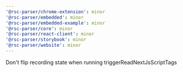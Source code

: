 ```yaml
---
'@rsc-parser/chrome-extension': minor
'@rsc-parser/embedded': minor
'@rsc-parser/embedded-example': minor
'@rsc-parser/core': minor
'@rsc-parser/react-client': minor
'@rsc-parser/storybook': minor
'@rsc-parser/website': minor
---
```


Don't flip recording state when running triggerReadNextJsScriptTags
